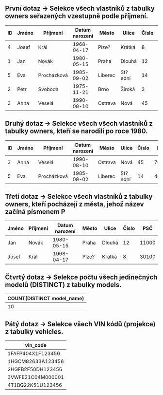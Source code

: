 ## První dotaz -> Selekce všech vlastníků z tabulky owners seřazených vzestupně podle příjmení.
| ID | Jméno | Příjmení      | Datum narození | Město     | Ulice    | Číslo | PSČ   |
|----|-------|---------------|----------------|-----------|----------|-------|-------|
| 4  | Josef | Král          | 1968-04-17     | Plze?     | Krátká   | 8     | 30100 |
| 1  | Jan   | Novák         | 1980-05-15     | Praha     | Dlouhá   | 12    | 11000 |
| 5  | Eva   | Procházková   | 1985-09-02     | Liberec   | St?ední  | 14    | 46001 |
| 2  | Petr  | Svoboda       | 1975-11-21     | Brno      | Široká   | 3     | 60200 |
| 3  | Anna  | Veselá        | 1990-08-10     | Ostrava   | Nová     | 45    | 70030 |

## Druhý dotaz -> Selekce všech všech vlastníků z tabulky owners, kteří se narodili po roce 1980.
| ID | Jméno | Příjmení      | Datum narození | Město   | Ulice    | Číslo | PSČ   |
|----|-------|---------------|----------------|---------|----------|-------|-------|
| 3  | Anna  | Veselá        | 1990-08-10     | Ostrava | Nová     | 45    | 70030 |
| 5  | Eva   | Procházková   | 1985-09-02     | Liberec | St?ední  | 14    | 46001 |

## Třetí dotaz -> Selekce všech vlastníků z tabulky owners, kteří pocházejí z města, jehož název začíná písmenem P
| Jméno  | Příjmení | Datum narození | Město  | Ulice   | Číslo | PSČ   |
|--------|----------|----------------|--------|---------|-------|-------|
| Jan    | Novák    | 1980-05-15     | Praha  | Dlouhá  | 12    | 11000 |
| Josef  | Král     | 1968-04-17     | Plze?  | Krátká  | 8     | 30100 |

## Čtvrtý dotaz -> Selekce počtu všech jedinečných modelů (DISTINCT) z tabulky models.
| COUNT(DISTINCT model_name) |
|----------------------------|
| 10                         |

## Pátý dotaz -> Selekce všech VIN kódů (projekce) z tabulky vehicles.
| vin_code          |
|-------------------|
| 1FAFP404X1F123456 |
| 1HGCM82633A123456 |
| 2HGFB2F50DH123456 |
| 3VWFE21C04M000001 |
| 4T1BG22K51U123456 |
